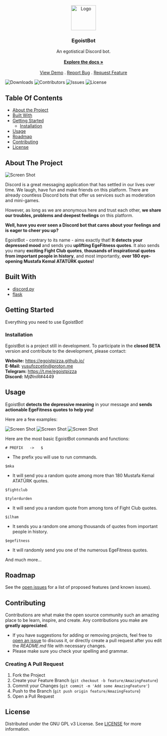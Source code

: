 <br/>
<p align="center">
  <a href="https://github.com/egoistpizza/EgoistBot">
    <img src="https://cdn.discordapp.com/attachments/982678664758054944/991476569614860428/profilephoto.png" alt="Logo" width="80" height="80">
  </a>

  <h3 align="center">EgoistBot</h3>

  <p align="center">
    An egotistical Discord bot.
    <br/>
    <br/>
    <a href="https://github.com/egoistpizza/EgoistBot"><strong>Explore the docs »</strong></a>
    <br/>
    <br/>
    <a href="https://github.com/egoistpizza/EgoistBot">View Demo</a>
    .
    <a href="https://github.com/egoistpizza/EgoistBot/issues">Report Bug</a>
    .
    <a href="https://github.com/egoistpizza/EgoistBot/issues">Request Feature</a>
  </p>
</p>

![Downloads](https://img.shields.io/github/downloads/egoistpizza/EgoistBot/total) ![Contributors](https://img.shields.io/github/contributors/egoistpizza/EgoistBot?color=dark-green) ![Issues](https://img.shields.io/github/issues/egoistpizza/EgoistBot) ![License](https://img.shields.io/github/license/egoistpizza/EgoistBot) 

## Table Of Contents

* [About the Project](#about-the-project)
* [Built With](#built-with)
* [Getting Started](#getting-started)
  * [Installation](#installation)
* [Usage](#usage)
* [Roadmap](#roadmap)
* [Contributing](#contributing)
* [License](#license)

## About The Project

![Screen Shot](https://cdn.discordapp.com/attachments/982678664758054944/991477243236847626/discord_banner.jpeg)

Discord is a great messaging application that has settled in our lives over time. We laugh, have fun and make friends on this platform. There are already countless Discord bots that offer us services such as moderation and mini-games.

However, as long as we are anonymous here and trust each other, **we share our troubles, problems and deepest feelings** on this platform.

**Well, have you ever seen a Discord bot that cares about your feelings and is eager to cheer you up?**

EgoistBot - contrary to its name - aims exactly that! **It detects your depressed mood** and sends you **uplifting EgeFitness quotes**. It also sends you many **exciting Fight Club quotes**, **thousands of inspirational quotes from important people in history**, and most importantly, **over 180 eye-opening Mustafa Kemal ATATÜRK quotes!**

## Built With



* [discord.py](https://discordpy.readthedocs.io/en/stable/)
* [flask](https://flask.palletsprojects.com/en/2.1.x/)

## Getting Started

Everything you need to use EgoistBot!

### Installation

EgoistBot is a project still in development. To participate in the **closed BETA** version and contribute to the development, please contact:

**Website:** https://egoistpizza.github.io/                               
**E-Mail:** yusufozcetin@proton.me                                   
**Telegram:** https://t.me/egoistpizza                               
**Discord:** MjØlniR#4449

## Usage

EgoistBot **detects the depressive meaning** in your message and **sends actionable EgeFitness quotes to help you!**

Here are a few examples:

![Screen Shot](https://cdn.discordapp.com/attachments/982678664758054944/991469568071585894/unknown.png)
![Screen Shot](https://cdn.discordapp.com/attachments/982678664758054944/991469733872418856/unknown.png)
![Screen Shot](https://cdn.discordapp.com/attachments/982678664758054944/991469836255375390/unknown.png)

Here are the most basic EgoistBot commands and functions:

```
# PREFIX   ->   $
```
* The prefix you will use to run commands.

```
$mka
```
* It will send you a random quote among more than 180 Mustafa Kemal ATATÜRK quotes. 

```
$fightclub
``` 
```
$tylerdurden
```
* It will send you a random quote from among tons of Fight Club quotes.
 
```
$ilham
```
* It sends you a random one among thousands of quotes from important people in history.

```
$egefitness
```
* It will randomly send you one of the numerous EgeFitness quotes.

And much more...

## Roadmap

See the [open issues](https://github.com/egoistpizza/EgoistBot/issues) for a list of proposed features (and known issues).

## Contributing

Contributions are what make the open source community such an amazing place to be learn, inspire, and create. Any contributions you make are **greatly appreciated**.
* If you have suggestions for adding or removing projects, feel free to [open an issue](https://github.com/egoistpizza/EgoistBot/issues/new) to discuss it, or directly create a pull request after you edit the *README.md* file with necessary changes.
* Please make sure you check your spelling and grammar.

### Creating A Pull Request

1. Fork the Project
2. Create your Feature Branch (`git checkout -b feature/AmazingFeature`)
3. Commit your Changes (`git commit -m 'Add some AmazingFeature'`)
4. Push to the Branch (`git push origin feature/AmazingFeature`)
5. Open a Pull Request

## License

Distributed under the GNU GPL v3 License. See [LICENSE](https://github.com/egoistpizza/EgoistBot/blob/main/LICENSE) for more information.
